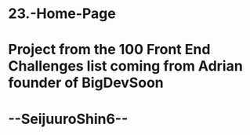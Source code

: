 # 23.-Home-Page
# Project from the 100 Front End Challenges list coming from Adrian founder of BigDevSoon
# --SeijuuroShin6--